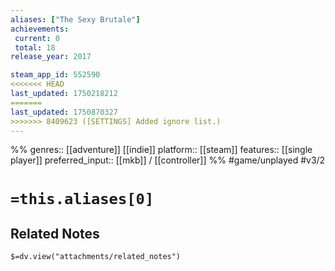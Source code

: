 ```yaml
---
aliases: ["The Sexy Brutale"]
achievements:
 current: 0
 total: 18
release_year: 2017

steam_app_id: 552590
<<<<<<< HEAD
last_updated: 1750218212
=======
last_updated: 1750870327
>>>>>>> 8409623 ([SETTINGS] Added ignore list.)
---
```

%%
genres:: [[adventure]] [[indie]]
platform:: [[steam]]
features:: [[single player]]
preferred_input:: [[mkb]] / [[controller]]
%%
#game/unplayed
#v3/2

# `=this.aliases[0]`
## Related Notes
`$=dv.view("attachments/related_notes")`